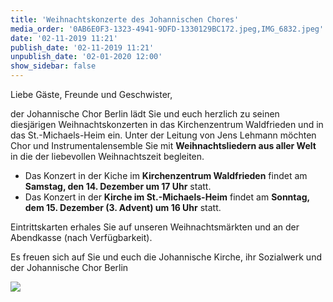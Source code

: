 ```yaml
---
title: 'Weihnachtskonzerte des Johannischen Chores'
media_order: '0AB6E0F3-1323-4941-9DFD-1330129BC172.jpeg,IMG_6832.jpeg'
date: '02-11-2019 11:21'
publish_date: '02-11-2019 11:21'
unpublish_date: '02-01-2020 12:00'
show_sidebar: false
---
```


Liebe Gäste, Freunde und Geschwister,

der Johannische Chor Berlin lädt Sie und euch herzlich zu seinen diesjärigen Weihnachtskonzerten in das Kirchenzentrum Waldfrieden und in das St.-Michaels-Heim ein. Unter der Leitung von Jens Lehmann möchten Chor und Instrumentalensemble Sie mit **Weihnachtsliedern aus aller Welt** in die der liebevollen Weihnachtszeit begleiten.

* Das Konzert in der Kiche im **Kirchenzentrum Waldfrieden** findet am **Samstag, den 14. Dezember um 17 Uhr** statt.
* Das Konzert in der **Kirche im St.-Michaels-Heim** findet am **Sonntag, dem 15. Dezember (3. Advent) um 16 Uhr** statt.

Eintrittskarten erhales Sie auf unseren Weihnachtsmärkten und  an der Abendkasse (nach Verfügbarkeit).

Es freuen sich auf Sie und euch die Johannische Kirche, ihr Sozialwerk und der Johannische Chor Berlin

![](https://smh-gemeinden.de/user/pages/02.news/17.weihnachtskonzerte-des-johannischen-chores/IMG_6832.jpeg)